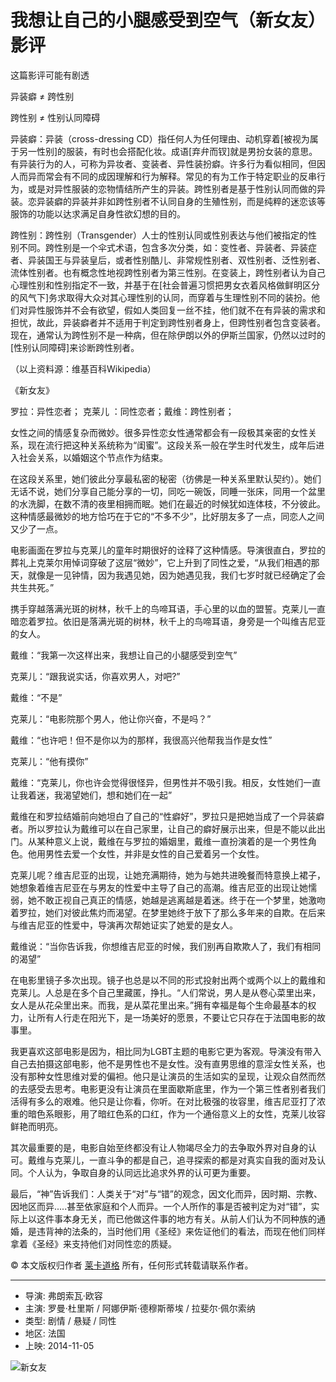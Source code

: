 # 我想让自己的小腿感受到空气（新女友）影评


这篇影评可能有剧透

异装癖 ≠ 跨性别

跨性别 ≠ 性别认同障碍

异装癖：异装（cross-dressing CD）指任何人为任何理由、动机穿着[被视为属于另一性别]的服装，有时也会搭配化妆。成语[弃弁而钗]就是男扮女装的意思。有异装行为的人，可称为异妆者、变装者、异性装扮癖。许多行为看似相同，但因人而异而常会有不同的成因理解和行为解释。常见的有为工作于特定职业的反串行为，或是对异性服装的恋物情结所产生的异装。跨性别者是基于性别认同而做的异装。恋异装癖的异装并非如跨性别者不认同自身的生殖性别，而是纯粹的迷恋该等服饰的功能以达求满足自身性欲幻想的目的。

跨性别：跨性别（Transgender）人士的性别认同或性别表达与他们被指定的性别不同。跨性别是一个伞式术语，包含多次分类，如：变性者、异装者、异装症者、异装国王与异装皇后，或者性别酷儿、非常规性别者、双性别者、泛性别者、流体性别者。也有概念性地视跨性别者为第三性别。在变装上，跨性别者认为自己心理性别和性别指定不一致，并基于在[社会普遍习惯把男女衣着风格做鲜明区分的风气下]务求取得大众对其心理性别的认同，而穿着与生理性别不同的装扮。他们对异性服饰并不会有欲望，假如人类回复一丝不挂，他们就不在有异装的需求和担忧，故此，异装癖者并不适用于判定到跨性别者身上，但跨性别者包含变装者。现在，通常认为跨性别不是一种病，但在除伊朗以外的伊斯兰国家，仍然以过时的[性别认同障碍]来诊断跨性别者。

（以上资料源：维基百科Wikipedia）

《新女友》

罗拉：异性恋者； 克莱儿 ：同性恋者；戴维：跨性别者；

女性之间的情感复杂而微妙。很多异性恋女性通常都会有一段极其亲密的女性关系，现在流行把这种关系统称为“闺蜜”。这段关系一般在学生时代发生，成年后进入社会关系，以婚姻这个节点作为结束。

在这段关系里，她们彼此分享最私密的秘密（彷佛是一种关系里默认契约）。她们无话不说，她们分享自己能分享的一切，同吃一碗饭，同睡一张床，同用一个盆里的水洗脚，在数不清的夜里相拥而眠。她们在最近的时候犹如连体枝，不分彼此。这种情感最微妙的地方恰巧在于它的“不多不少”，比好朋友多了一点，同恋人之间又少了一点。

电影画面在罗拉与克莱儿的童年时期很好的诠释了这种情感。导演很直白，罗拉的葬礼上克莱尔用悼词穿破了这层“微妙”，它上升到了同性之爱，“从我们相遇的那天，就像是一见钟情，因为我遇见她，因为她遇见我，我们七岁时就已经确定了会共生共死。”

携手穿越落满光斑的树林，秋千上的鸟啼耳语，手心里的以血的盟誓。克莱儿一直暗恋着罗拉。依旧是落满光斑的树林，秋千上的鸟啼耳语，身旁是一个叫维吉尼亚的女人。

戴维：“我第一次这样出来，我想让自己的小腿感受到空气”

克莱儿：“跟我说实话，你喜欢男人，对吧?”

戴维：“不是”

克莱儿：“电影院那个男人，他让你兴奋，不是吗？”

戴维：“也许吧！但不是你以为的那样，我很高兴他帮我当作是女性”

克莱儿：“他有摸你”

戴维：“克莱儿，你也许会觉得很怪异，但男性并不吸引我。相反，女性她们一直让我着迷，我渴望她们，想和她们在一起”

戴维在和罗拉结婚前向她坦白了自己的“性癖好”，罗拉只是把她当成了一个异装癖者。所以罗拉认为戴维可以在自己家里，让自己的癖好展示出来，但是不能以此出门。从某种意义上说，戴维在与罗拉的婚姻里，戴维一直扮演着的是一个男性角色。他用男性去爱一个女性，并非是女性的自己爱着另一个女性。

克莱儿呢？维吉尼亚的出现，让她充满期待，她为与她共进晚餐而特意换上裙子，她想象着维吉尼亚在与男友的性爱中主导了自己的高潮。维吉尼亚的出现让她懦弱，她不敢正视自己真正的情感，她越是逃离越是着迷。终于在一个梦里，她激吻着罗拉，她们对彼此焦灼而渴望。在梦里她终于放下了那么多年来的自欺。在后来与维吉尼亚的性爱中，导演再次帮她证实了她爱的是女人。

戴维说：“当你告诉我，你想维吉尼亚的时候，我们别再自欺欺人了，我们有相同的渴望”

在电影里镜子多次出现。镜子也总是以不同的形式投射出两个或两个以上的戴维和克莱儿。人总是在多个自己里藏匿，挣扎。“人们常说，男人是从卷心菜里出来，女人是从花朵里出来。而我，是从菜花里出来。”拥有幸福是每个生命最基本的权力，让所有人行走在阳光下，是一场美好的愿景，不要让它只存在于法国电影的故事里。

我更喜欢这部电影是因为，相比同为LGBT主题的电影它更为客观。导演没有带入自己去拍摄这部电影，他不是男性也不是女性。没有直男思维的意淫女性关系，也没有那种女性思维对爱的偏袒。他只是让演员的生活如实的呈现，让观众自然而然的去感受去思考。电影更没有让演员在里面歇斯底里，作为一个第三性者别者我们活得有多么的艰难。他只是让你看，你听。在对比极强的妆容里，维吉尼亚打了浓重的暗色系眼影，用了暗红色系的口红，作为一个通俗意义上的女性，克莱儿妆容鲜艳而明亮。

其次最重要的是，电影自始至终都没有让人物竭尽全力的去争取外界对自身的认可。戴维与克莱儿，一直斗争的都是自己，追寻探索的都是对真实自我的面对及认同。个人认为，争取自身的认同远比追求外界的认可更为重要。

最后，“神”告诉我们：人类关于“对”与“错”的观念，因文化而异，因时期、宗教、因地区而异.....甚至依家庭和个人而异。一个人所作的事是否被判定为对“错”，实际上以这件事本身无关，而已他做这件事的地方有关。从前人们认为不同种族的通婚，是违背神的法条的，当时他们用《圣经》来佐证他们的看法，而现在他们同样拿着《圣经》来支持他们对同性恋的质疑。

© 本文版权归作者 [莱卡道格](https://www.douban.com/people/monkeyking-h/) 所有，任何形式转载请联系作者。

---

- 导演: 弗朗索瓦·欧容
- 主演: 罗曼·杜里斯 / 阿娜伊斯·德穆斯蒂埃 / 拉斐尔·佩尔索纳
- 类型: 剧情 / 悬疑 / 同性
- 地区: 法国
- 上映: 2014-11-05

![新女友](https://img9.doubanio.com/view/photo/s_ratio_poster/public/p2199678535.webp)